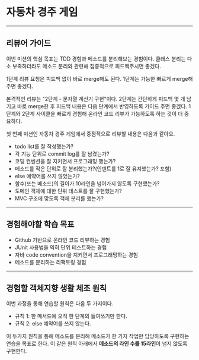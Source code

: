 # 자동차 경주 게임

---
## 리뷰어 가이드
이번 미션의 핵심 목표는 TDD 경험과 메소드를 분리해보는 경험이다.
클래스 분리는 다소 부족하더라도 메소드 분리와 관련해 집중적으로 피드백주시면 좋겠다.

1단계 리뷰 요청은 피드백 없이 바로 merge해도 된다.
1단계는 가능한 빠르게 merge해 주면 좋겠다.

본격적인 리뷰는 "2단계 - 문자열 계산기 구현"이다.
2단계는 간단하게 피드백 몇 개 남기고 바로 merge한 후 피드백 내용은 다음 단계에서 반영하도록 가이드 주면 좋겠다.
1단계와 2단계 사이클을 빠르게 경험해 온라인 코드 리뷰가 가능하도록 하는 것이 더 중요하다.

첫 번째 미션인 자동차 경주 게임에서 중점적으로 리뷰할 내용은 다음과 같아요.

- todo list를 잘 작성했는가?
- 각 기능 단위로 commit log를 잘 남겼는가?
- 코딩 컨벤션을 잘 지키면서 프로그래밍 했는가?
- 메소드를 작은 단위로 잘 분리했는가?(인덴트를 1로 잘 유지했는가? 포함)
- else 예약어를 쓰지 않았는가?
- 함수(또는 메소드)의 길이가 10라인을 넘어가지 않도록 구현했는가?
- 도메인 객체에 대한 단위 테스트를 잘 구현했는가?
- MVC 구조에 맞도록 객체 분리를 했는가?

---
## 경험해야할 학습 목표
- Github 기반으로 온라인 코드 리뷰하는 경험
- JUnit 사용법을 익혀 단위 테스트하는 경험
- 자바 code convention을 지키면서 프로그래밍하는 경험
- 메소드를 분리하는 리팩토링 경험

---
## 경험할 객체지향 생활 체조 원칙
이번 과정을 통해 연습할 원칙은 다음 두 가지이다.

- 규칙 1: 한 메서드에 오직 한 단계의 들여쓰기만 한다.
- 규칙 2: else 예약어를 쓰지 않는다.

이 두가지 원칙을 통해 메소드를 분리해 메소드가 한 가지 작업만 담당하도록 구현하는 연습을 목표로 한다.
이 같은 원칙 아래에서 **메소드의 라인 수를 15라인**이 넘지 않도록 구현한다.
